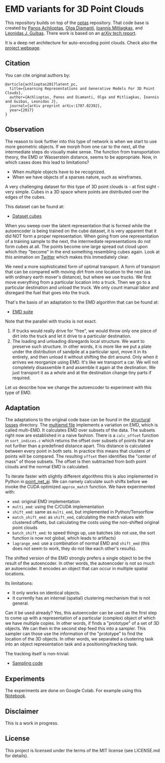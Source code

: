 # EMD variants for 3D Point Clouds

This repository builds on top of the [optas](https://github.com/optas/latent_3d_points) repository. That code base is created
by [Panos Achlioptas](http://web.stanford.edu/~optas/), [Olga Diamanti](http://web.stanford.edu/~diamanti/), 
[Ioannis Mitliagkas](http://mitliagkas.github.io), and [Leonidas J. Guibas](http://geometry.stanford.edu/member/guibas).
There work is based on an [arXiv tech report](https://arxiv.org/abs/1707.02392). 

It is a deep net architecture for auto-encoding point clouds. Check also the [project webpage](http://stanford.edu/~optas/).

## Citation

You can cite original authors by:

	@article{achlioptas2017latent_pc,
	  title={Learning Representations and Generative Models For 3D Point Clouds},
	  author={Achlioptas, Panos and Diamanti, Olga and Mitliagkas, Ioannis and Guibas, Leonidas J},
	  journal={arXiv preprint arXiv:1707.02392},
	  year={2017}
	}

## Observation

The reason to look further into this type of network is when we start to use more geometric objects. If we morph from
one car to the next, all the intermediate steps do visually make sense. The function from transportation theory, the
EMD or Wasserstein distance, seems to be appropriate. Now, in which cases does this lead to limitations?

* When multiple objects have to be recognized. 
* When we have objects of a sparses nature, such as wireframes.

A very challenging dataset for this type of 3D point clouds is - at first sight - very simple. Cubes in a 3D space
where points are distributed over the edges of the cubes. 

This dataset can be found at:

* [Dataset cubes](https://github.com/mrquincle/dataset-cubes)

When you sweep over the latent representation that is formed while the autoencoder is being trained on the cube dataset,
it is very apparent that it did NOT form a proper representation. When going from one representation of a training
sample to the next, the intermediate representations do not form cubes at all. The points become one large 
spread out cloud upon which they "become" in the end something resembling cubes again. Look at this animation on 
[Twitter](https://t.co/xCtyJYvR9x) which makes this immediately clear.

We need a more sophisticated form of optimal transport. A form of transport that can be compared with moving dirt 
from one location to the next (as with ordinary earth mover's distance), but where we use trucks. We first move 
everything from a particular location into a truck. Then we go to a particular destination and unload the truck. We
only count manual labor and disregard the fuel that goes into the truck.

That's the basis of an adaptation to the EMD algorithm that can be found at:

* [EMD suite](https://github.com/mrquincle/emd-suite)

Note that the parallel with trucks is not exact. 

1. If trucks would really drive for "free", we would throw only one piece of dirt into the truck and let it drive to a
particular destination.
2. The loading and unloading disregards local structure. We want to preserve such structure. In other words, it is more
like we put a plate under the distribution of sandpile at a particular spot, move it in its entirety, and then unload it
without shifting the dirt around. Only when it arrives we reorganize using EMD. It's like we transport a car. We will
not completely disassemble it and assemble it again at the destination. We just transport it as a whole and at the
destination change tiny parts if required.

Let us describe how we change the autoencoder to experiment with this type of EMD.

## Adaptation

The adaptations to the original code base can be found in the [structural losses](https://github.com/mrquincle/latent_3d_points/tree/master/external/structural_losses)
directory. The [multiemd file](https://github.com/mrquincle/latent_3d_points/blob/master/external/structural_losses/tf_multiemd.cpp) implements
a variation on EMD, which is called multi-EMD. It calculates EMD over subsets of the data. The subsets right now are
established in a naive fashion. There is a `calc_offset` function in `sort_indices.c` which returns the offset over
subsets of points that are not further than a predefined distance apart. This distance is calculated between every point
in both sets. In practice this means that clusters of points will be compared. The resulting `offset` then identifies
the "center of mass" of those subsets. The offset is then subtracted from both point clouds and the normal EMD
is calculated.

To iterate faster with slightly different algorithms this is also implemented in Python in [point_net_ai](https://github.com/mrquincle/latent_3d_points/blob/master/src/point_net_ae.py). We can namely calculate such shifts before we invoke the CUDA optimized `approx_match` function. We have
experimented with:

* `emd`: original EMD implementation
* `multi_emd`: using the C/CUDA implementation
* `shift_emd`: same as `multi_emd`, but implemented in Python/Tensorflow
* `match_shift_emd`: as `shift_emd`, calculating the match values with clustered offsets, but calculating the costs using the non-shifted original point clouds
* `batch_shift_emd`: to speed things up, use batches (do not use, the sort function is now not global, which leads to artifacts)
* `lagrange_emd`: use a combination of normal EMD and `shift_emd` (this does not seem to work, they do not like each other's results).

The shifted version of the EMD strongly prefers a single object to be the result of the autoencoder. In other words, the
autoencoder is not so much an autoencoder. It encodes an object that can occur in multiple spatial locations. 

Its limitations:

* It only works on identical objects. 
* It currently has an internal (spatial) clustering mechanism that is not general.

Can it be used already? Yes, this autoencoder can be used as the first step to come up with a representation of
a particular (complex) object of which we have multiple copies. In other words, if finds a "prototype" of a
set of 3D objects. We can then in the second step feed this into a sampler. This sampler can those use the information 
of the "prototype" to find the location of the 3D objects. In other words, we separated a clustering task into an object
representation task and a positioning/tracking task.

The tracking itself is non-trivial:

* [Sampling code](https://github.com/mrquincle/noparama)

## Experiments

The experiments are done on Google Colab. For example using this [Notebook](https://colab.research.google.com/drive/1o7mnpigvnnyTGjNfa1emBb5A0M9Zsubm).

## Disclaimer

This is a work in progress. 

## License
This project is licensed under the terms of the MIT license (see LICENSE.md for details).
